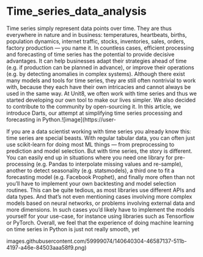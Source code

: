 # Time_series_data_analysis

Time series simply represent data points over time. They are thus everywhere in nature and in business: temperatures, heartbeats, births, population dynamics, internet traffic, stocks, inventories, sales, orders, factory production — you name it. In countless cases, efficient processing and forecasting of time series has the potential to provide decisive advantages. It can help businesses adapt their strategies ahead of time (e.g. if production can be planned in advance), or improve their operations (e.g. by detecting anomalies in complex systems). Although there exist many models and tools for time series, they are still often nontrivial to work with, because they each have their own intricacies and cannot always be used in the same way. At Unit8, we often work with time series and thus we started developing our own tool to make our lives simpler. We also decided to contribute to the community by open-sourcing it. In this article, we introduce Darts, our attempt at simplifying time series processing and forecasting in Python.![image](https://user-

If you are a data scientist working with time series you already know this: time series are special beasts. With regular tabular data, you can often just use scikit-learn for doing most ML things — from preprocessing to prediction and model selection. But with time series, the story is different. You can easily end up in situations where you need one library for pre-processing (e.g. Pandas to interpolate missing values and re-sample), another to detect seasonality (e.g. statsmodels), a third one to fit a forecasting model (e.g. Facebook Prophet), and finally more often than not you’ll have to implement your own backtesting and model selection routines. This can be quite tedious, as most libraries use different APIs and data types. And that’s not even mentioning cases involving more complex models based on neural networks, or problems involving external data and more dimensions. In such cases you’d likely have to implement the models yourself for your use-case, for instance using libraries such as Tensorflow or PyTorch. Overall, we feel that the experience of doing machine learning on time series in Python is just not really smooth, yet


images.githubusercontent.com/59999074/140640304-46587137-511b-4197-a46e-84503aaa58f9.png)
